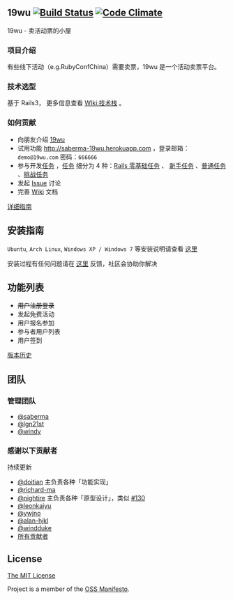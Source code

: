 ## 19wu [![Build Status](https://travis-ci.org/saberma/19wu.png?branch=master)](https://travis-ci.org/saberma/19wu) [![Code Climate](https://codeclimate.com/badge.png)](https://codeclimate.com/github/saberma/19wu)

19wu - 卖活动票的小屋

### 项目介绍

有些线下活动（e.g.RubyConfChina）需要卖票，19wu 是一个活动卖票平台。

### 技术选型

基于 Rails3， 更多信息查看 [WIki:技术栈](https://github.com/saberma/19wu/wiki/技术栈) 。

### 如何贡献

* 向朋友介绍 [19wu](https://github.com/saberma/19wu)
* 试用功能 http://saberma-19wu.herokuapp.com ，登录邮箱：`demo@19wu.com` 密码：`666666`
* 参与开发[任务](https://github.com/saberma/19wu/issues?labels=%E4%BB%BB%E5%8A%A1&page=1&state=open) ，[任务](https://github.com/saberma/19wu/issues?labels=%E4%BB%BB%E5%8A%A1&page=1&state=open) 细分为 4 种：[Rails 零基础任务](https://github.com/saberma/19wu/issues?labels=Rails+%E9%9B%B6%E5%9F%BA%E7%A1%80&page=1&state=open) 、 [新手任务](https://github.com/saberma/19wu/issues?labels=%E6%96%B0%E6%89%8B&page=1&state=open) 、[普通任务](https://github.com/saberma/19wu/issues?labels=%E6%99%AE%E9%80%9A&page=1&state=open) 、[挑战任务](https://github.com/saberma/19wu/issues?labels=%E6%8C%91%E6%88%98&page=1&state=open)
* 发起 [Issue](https://github.com/saberma/19wu/issues) 讨论
* 完善 [Wiki](https://github.com/saberma/19wu/wiki) 文档

[详细指南](https://github.com/saberma/19wu/blob/master/CONTRIBUTING.md)

## 安装指南

`Ubuntu`, `Arch Linux`, `Windows XP / Windows 7` 等安装说明请查看 [这里](https://github.com/saberma/19wu/issues/19#issuecomment-11680772)

安装过程有任何问题请在 [这里](https://github.com/saberma/19wu/issues/new?title=[%E5%AE%89%E8%A3%85%E9%97%AE%E9%A2%98]&body=%2A%2A%E6%93%8D%E4%BD%9C%E7%B3%BB%E7%BB%9F:%2A%2A%0D%0A%0D%0A%2A%2A%E6%95%B0%E6%8D%AE%E5%BA%93:%2A%2A%0D%0A%0D%0A%2A%2A%E5%AE%89%E8%A3%85%E8%BF%87%E7%A8%8B:%2A%2A%0D%0A%0D%0A%60%60%60ruby%0D%0A%E6%8A%A5%E9%94%99%E4%BF%A1%E6%81%AF%0D%0A%60%60%60) 反馈，社区会协助你解决

<!---
以上提交安装问题的 issue 链接可复制到 http://0xcc.net/jsescape/ 的 url 输入框查看或修改
%0D%0A > 换行，%2A > 星号，%60 > 波浪号
-->

## 功能列表

* ~~用户注册登录~~
* 发起免费活动
* 用户报名参加
* 参与者用户列表
* 用户签到

[版本历史](https://github.com/saberma/19wu/blob/master/CHANGELOG.md)

## 团队

### 管理团队

* [@saberma](https://github.com/saberma)
* [@lgn21st](https://github.com/lgn21st)
* [@windy](https://github.com/windy)

### 感谢以下贡献者

持续更新

* [@doitian](https://github.com/doitian) 主负责各种「功能实现」
* [@richard-ma](https://github.com/richard-ma)
* [@nightire](https://github.com/nightire)  主负责各种「原型设计」，类似 [#130](https://github.com/saberma/19wu/issues/130)
* [@leonkaiyu](https://github.com/leonkaiyu)
* [@ywjno](https://github.com/ywjno)
* [@alan-hjkl](https://github.com/alan-hjkl)
* [@windduke](https://github.com/windduke)
* [所有贡献者](https://github.com/saberma/19wu/graphs/contributors)

## License

[The MIT License](https://github.com/saberma/19wu/blob/master/LICENSE)

Project is a member of the [OSS Manifesto](http://ossmanifesto.org).
